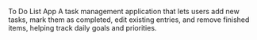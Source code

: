 To Do List App
A task management application that lets users add new tasks, mark them as completed, edit existing entries, and remove finished items, helping track daily goals and priorities.
